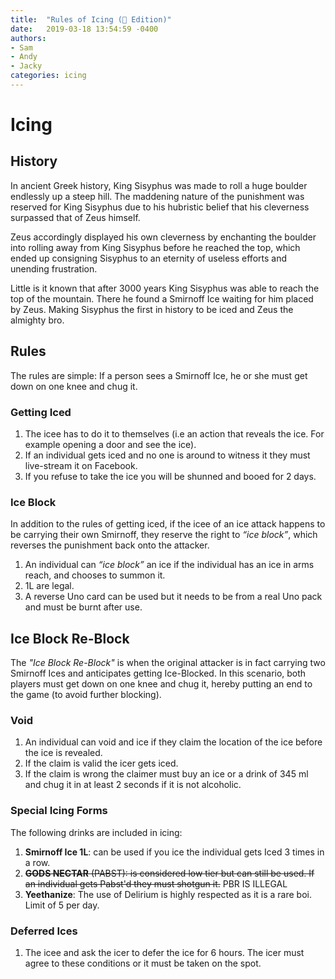```yaml
---
title:  "Rules of Icing (🍞 Edition)"
date:   2019-03-18 13:54:59 -0400
authors:   
- Sam
- Andy
- Jacky
categories: icing
---
```


# Icing

## History
In ancient Greek history, King Sisyphus was made to roll a huge boulder endlessly up a steep hill. The maddening nature of the punishment was reserved for King Sisyphus due to his hubristic belief that his cleverness surpassed that of Zeus himself.

Zeus accordingly displayed his own cleverness by enchanting the boulder into rolling away from King Sisyphus before he reached the top, which ended up consigning Sisyphus to an eternity of useless efforts and unending frustration.

Little is it known that after 3000 years King Sisyphus was able to reach the top of the mountain. There he found a Smirnoff Ice waiting for him placed by Zeus. Making Sisyphus the first in history to be iced and Zeus the almighty bro.

## Rules
The rules are simple: If a person sees a Smirnoff Ice, he or she must get down on one knee and chug it.

### Getting Iced
1. The icee has to do it to themselves (i.e an action that reveals the ice. For example opening a door and see the ice).
1. If an individual gets iced and no one is around to witness it they must live-stream it on Facebook.
1. If you refuse to take the ice you will be shunned and booed for 2 days.

### Ice Block
In addition to the rules of getting iced, if the icee of an ice attack happens to be carrying their own Smirnoff, they reserve the right to _“ice block”_, which reverses the punishment back onto the attacker. 

1. An individual can _“ice block”_ an ice if the individual has an ice in arms reach, and chooses to summon it.
1. 1L are legal.
1. A reverse Uno card can be used but it needs to be from a real Uno pack and must be burnt after use.

## Ice Block Re-Block
The _"Ice Block Re-Block"_ is when the original attacker is in fact carrying two Smirnoff Ices and anticipates getting Ice-Blocked. In this scenario, both players must get down on one knee and chug it, hereby putting an end to the game (to avoid further blocking).

### Void
1. An individual can void and ice if they claim the location of the ice before the ice is revealed.
1. If the claim is valid the icer gets iced.
1. If the claim is wrong the claimer must buy an ice or a drink of 345 ml and chug it in at least 2 seconds if it is not alcoholic.

### Special Icing Forms
The following drinks are included in icing:
1. **Smirnoff Ice 1L**: can be used if you ice the individual gets Iced 3 times in a row.
1. ~~**GODS NECTAR** (PABST): is considered low tier but can still be used. If an individual gets Pabst'd they must shotgun it.~~ PBR IS ILLEGAL
1. **Yeethanize**: The use of Delirium is highly respected as it is a rare boi. Limit of 5 per day.

### Deferred Ices
1. The icee and ask the icer to defer the ice for 6 hours. The icer must agree to these conditions or it must be taken on the spot.
